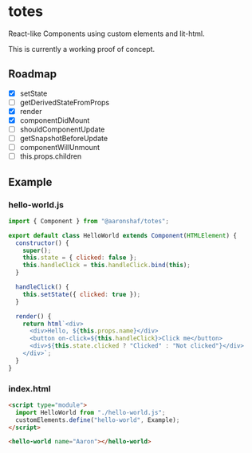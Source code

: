 # totes

React-like Components using custom elements and lit-html.

This is currently a working proof of concept.

## Roadmap

- [x] setState
- [ ] getDerivedStateFromProps
- [x] render
- [x] componentDidMount
- [ ] shouldComponentUpdate
- [ ] getSnapshotBeforeUpdate
- [ ] componentWillUnmount
- [ ] this.props.children

## Example

### hello-world.js

```javascript
import { Component } from "@aaronshaf/totes";

export default class HelloWorld extends Component(HTMLElement) {
  constructor() {
    super();
    this.state = { clicked: false };
    this.handleClick = this.handleClick.bind(this);
  }

  handleClick() {
    this.setState({ clicked: true });
  }

  render() {
    return html`<div>
      <div>Hello, ${this.props.name}</div>
      <button on-click=${this.handleClick}>Click me</button>
      <div>${this.state.clicked ? "Clicked" : "Not clicked"}</div>
    </div>`;
  }
}
```

### index.html

```html
<script type="module">
  import HelloWorld from "./hello-world.js";
  customElements.define("hello-world", Example);
</script>

<hello-world name="Aaron"></hello-world>
```
